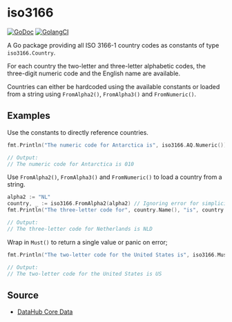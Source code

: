 # iso3166
[![GoDoc](https://godoc.org/github.com/ferdypruis/iso3166?status.svg)](https://godoc.org/github.com/ferdypruis/iso3166)
[![GolangCI](https://golangci.com/badges/github.com/ferdypruis/iso3166.svg)](https://golangci.com/r/github.com/ferdypruis/iso3166)

A Go package providing all ISO 3166-1 country codes as constants of type `iso3166.Country`.

For each country the two-letter and three-letter alphabetic codes, the three-digit numeric code
and the English name are available.

Countries can either be hardcoded using the available constants or loaded from a string using `FromAlpha2()`, 
`FromAlpha3()` and `FromNumeric()`.

## Examples
Use the constants to directly reference countries.
```go
fmt.Println("The numeric code for Antarctica is", iso3166.AQ.Numeric())

// Output:
// The numeric code for Antarctica is 010
```

Use `FromAlpha2()`, `FromAlpha3()` and `FromNumeric()` to load a country from a string.
```go
alpha2 := "NL"
country, _ := iso3166.FromAlpha2(alpha2) // Ignoring error for simplicity
fmt.Println("The three-letter code for", country.Name(), "is", country.Alpha3())

// Output:
// The three-letter code for Netherlands is NLD
```

Wrap in `Must()` to return a single value or panic on error;
```go
fmt.Println("The two-letter code for the United States is", iso3166.Must(iso3166.FromAlpha3("USA")).Alpha2())

// Output:
// The two-letter code for the United States is US
```

## Source
- [DataHub Core Data](https://datahub.io/core/country-codes)
